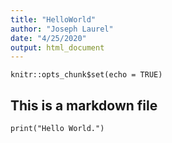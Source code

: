 ```yaml
---
title: "HelloWorld"
author: "Joseph Laurel"
date: "4/25/2020"
output: html_document
---
```


```{r setup, include=FALSE}
knitr::opts_chunk$set(echo = TRUE)
```
## This is a markdown file

```{r}
print("Hello World.")
```
